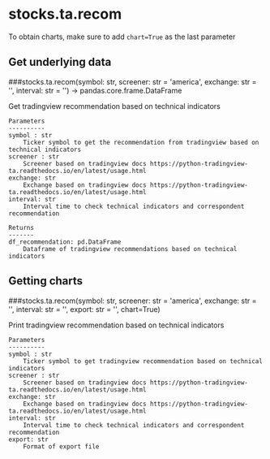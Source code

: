 # stocks.ta.recom

To obtain charts, make sure to add `chart=True` as the last parameter

## Get underlying data 
###stocks.ta.recom(symbol: str, screener: str = 'america', exchange: str = '', interval: str = '') -> pandas.core.frame.DataFrame

Get tradingview recommendation based on technical indicators

    Parameters
    ----------
    symbol : str
        Ticker symbol to get the recommendation from tradingview based on technical indicators
    screener : str
        Screener based on tradingview docs https://python-tradingview-ta.readthedocs.io/en/latest/usage.html
    exchange: str
        Exchange based on tradingview docs https://python-tradingview-ta.readthedocs.io/en/latest/usage.html
    interval: str
        Interval time to check technical indicators and correspondent recommendation

    Returns
    -------
    df_recommendation: pd.DataFrame
        Dataframe of tradingview recommendations based on technical indicators

## Getting charts 
###stocks.ta.recom(symbol: str, screener: str = 'america', exchange: str = '', interval: str = '', export: str = '', chart=True)

Print tradingview recommendation based on technical indicators

    Parameters
    ----------
    symbol : str
        Ticker symbol to get tradingview recommendation based on technical indicators
    screener : str
        Screener based on tradingview docs https://python-tradingview-ta.readthedocs.io/en/latest/usage.html
    exchange: str
        Exchange based on tradingview docs https://python-tradingview-ta.readthedocs.io/en/latest/usage.html
    interval: str
        Interval time to check technical indicators and correspondent recommendation
    export: str
        Format of export file
